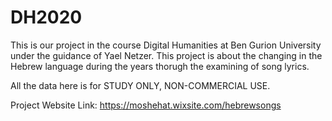 # DH2020

This is our project in the course Digital Humanities at Ben Gurion University under the guidance of Yael Netzer. This project is about the changing in the Hebrew language during the years thorugh the examining of song lyrics.

All the data here is for STUDY ONLY, NON-COMMERCIAL USE.

Project Website Link: https://moshehat.wixsite.com/hebrewsongs


